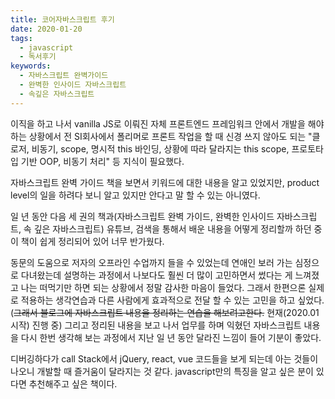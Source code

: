 ```yaml
---
title: 코어자바스크립트 후기
date: 2020-01-20
tags:
  - javascript
  - 독서후기
keywords:
  - 자바스크립트 완벽가이드
  - 완벽한 인사이드 자바스크립트
  - 속깊은 자바스크립트
---
```


이직을 하고 나서 vanilla JS로 이뤄진 자체 프론트엔드 프레임워크 안에서 개발을 해야 하는 상황에서 전 SI회사에서 폴리머로 프론트 작업을 할 때 신경 쓰지 않아도 되는 "클로저, 비동기, scope, 명시적 this 바인딩, 상황에 따라 달라지는 this scope, 프로토타입 기반 OOP, 비동기 처리" 등 지식이 필요했다.

자바스크립트 완벽 가이드 책을 보면서 키워드에 대한 내용을 알고 있었지만, product level의 일을 하려다 보니 알고 있지만 안다고 말 할 수 있는 아니였다.

일 년 동안 다음 세 권의 책과(자바스크립트 완벽 가이드, 완벽한 인사이드 자바스크립트, 속 깊은 자바스크립트) 유튜브, 검색을 통해서 배운 내용을 어떻게 정리할까 하던 중 이 책이 쉽게 정리되어 있어 너무 반가웠다.

동문의 도움으로 저자의 오프라인 수업까지 들을 수 있었는데 연애인 보러 가는 심정으로 다녀왔는데 설명하는 과정에서 나보다도 훨씬 더 많이 고민하면서 썼다는 게 느껴졌고 나는 떠먹기만 하면 되는 상황에서 정말 감사한 마음이 들었다. 그래서 한편으론 실제로 적용하는 생각연습과 다른 사람에게 효과적으로 전달 할 수 있는 고민을 하고 싶었다.(~~그래서 블로그에 자바스크립트 내용을 정리하는 연습을 해보려고한다.~~ 현재(2020.01 시작) 진행 중) 그리고 정리된 내용을 보고 나서 업무를 하며 익혔던 자바스크립트 내용을 다시 한번 생각해 보는 과정에서 지난 일 년 동안 달라진 느낌이 들어 기분이 좋았다.

디버깅하다가 call Stack에서 jQuery, react, vue 코드들을 보게 되는데 아는 것들이 나오니 개발할 때 즐거움이 달라지는 것 같다.
javascript만의 특징을 알고 싶은 분이 있다면 추천해주고 싶은 책이다.


